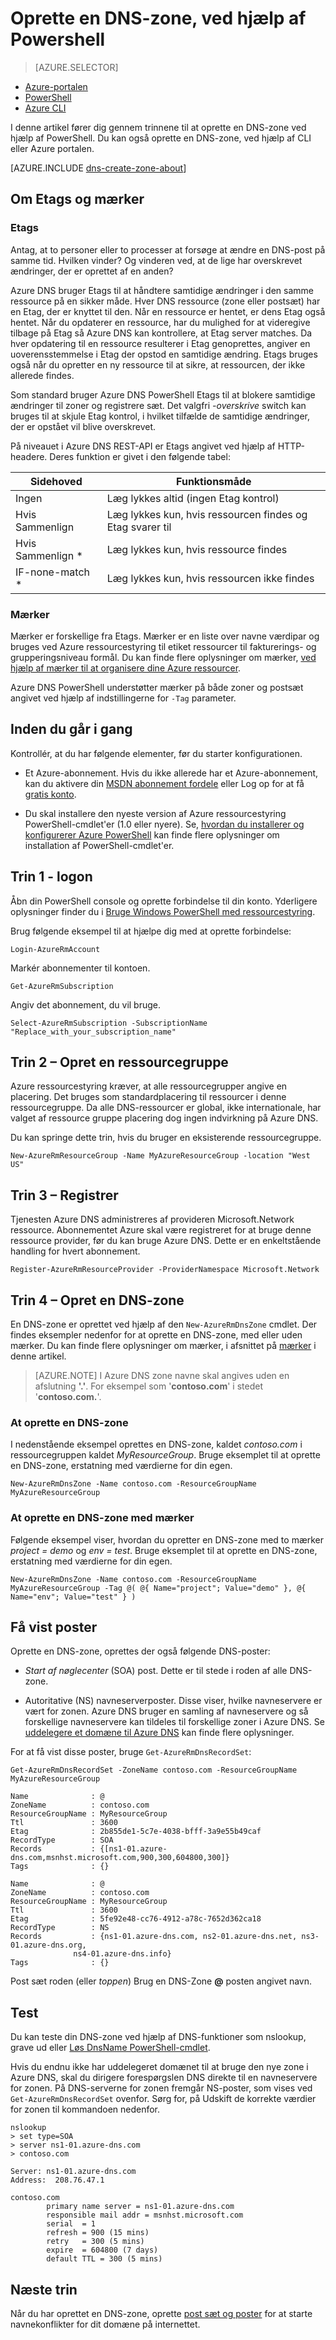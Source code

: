 <properties
   pageTitle="Introduktion til Azure DNS | Microsoft Azure"
   description="Lær at oprette DNS-zoner til Azure DNS. Dette er et trin ved trin for at få din første DNS-zone, der er oprettet for at starte vært for din DNS-domæne, ved hjælp af PowerShell."
   services="dns"
   documentationCenter="na"
   authors="sdwheeler"
   manager="carmonm"
   editor=""/>

<tags
   ms.service="dns"
   ms.devlang="na"
   ms.topic="article"
   ms.tgt_pltfrm="na"
   ms.workload="infrastructure-services"
   ms.date="08/16/2016"
   ms.author="sewhee"/>

# <a name="create-a-dns-zone-using-powershell"></a>Oprette en DNS-zone, ved hjælp af Powershell

> [AZURE.SELECTOR]
- [Azure-portalen](dns-getstarted-create-dnszone-portal.md)
- [PowerShell](dns-getstarted-create-dnszone.md)
- [Azure CLI](dns-getstarted-create-dnszone-cli.md)

I denne artikel fører dig gennem trinnene til at oprette en DNS-zone ved hjælp af PowerShell. Du kan også oprette en DNS-zone, ved hjælp af CLI eller Azure portalen.

[AZURE.INCLUDE [dns-create-zone-about](../../includes/dns-create-zone-about-include.md)]

## <a name="tagetag"></a>Om Etags og mærker

### <a name="etags"></a>Etags

Antag, at to personer eller to processer at forsøge at ændre en DNS-post på samme tid. Hvilken vinder? Og vinderen ved, at de lige har overskrevet ændringer, der er oprettet af en anden?

Azure DNS bruger Etags til at håndtere samtidige ændringer i den samme ressource på en sikker måde. Hver DNS ressource (zone eller postsæt) har en Etag, der er knyttet til den. Når en ressource er hentet, er dens Etag også hentet. Når du opdaterer en ressource, har du mulighed for at videregive tilbage på Etag så Azure DNS kan kontrollere, at Etag server matches. Da hver opdatering til en ressource resulterer i Etag genoprettes, angiver en uoverensstemmelse i Etag der opstod en samtidige ændring. Etags bruges også når du opretter en ny ressource til at sikre, at ressourcen, der ikke allerede findes.

Som standard bruger Azure DNS PowerShell Etags til at blokere samtidige ændringer til zoner og registrere sæt. Det valgfri *-overskrive* switch kan bruges til at skjule Etag kontrol, i hvilket tilfælde de samtidige ændringer, der er opstået vil blive overskrevet.

På niveauet i Azure DNS REST-API er Etags angivet ved hjælp af HTTP-headere.  Deres funktion er givet i den følgende tabel:

|Sidehoved|Funktionsmåde|
|------|--------|
|Ingen|Læg lykkes altid (ingen Etag kontrol)|
|Hvis Sammenlign<etag>|Læg lykkes kun, hvis ressourcen findes og Etag svarer til|
|Hvis Sammenlign *     | Læg lykkes kun, hvis ressource findes|
|IF-none-match * |  Læg lykkes kun, hvis ressourcen ikke findes|

### <a name="tags"></a>Mærker

Mærker er forskellige fra Etags. Mærker er en liste over navne værdipar og bruges ved Azure ressourcestyring til etiket ressourcer til fakturerings- og grupperingsniveau formål. Du kan finde flere oplysninger om mærker, [ved hjælp af mærker til at organisere dine Azure ressourcer](../resource-group-using-tags.md).

Azure DNS PowerShell understøtter mærker på både zoner og postsæt angivet ved hjælp af indstillingerne for `-Tag` parameter.


## <a name="before-you-begin"></a>Inden du går i gang

Kontrollér, at du har følgende elementer, før du starter konfigurationen.

- Et Azure-abonnement. Hvis du ikke allerede har et Azure-abonnement, kan du aktivere din [MSDN abonnement fordele](https://azure.microsoft.com/pricing/member-offers/msdn-benefits-details/) eller Log op for at få [gratis konto](https://azure.microsoft.com/pricing/free-trial/).

- Du skal installere den nyeste version af Azure ressourcestyring PowerShell-cmdlet'er (1.0 eller nyere). Se, [hvordan du installerer og konfigurerer Azure PowerShell](../powershell-install-configure.md) kan finde flere oplysninger om installation af PowerShell-cmdlet'er.

## <a name="step-1---sign-in"></a>Trin 1 - logon

Åbn din PowerShell console og oprette forbindelse til din konto. Yderligere oplysninger finder du i [Bruge Windows PowerShell med ressourcestyring](../powershell-azure-resource-manager.md).

Brug følgende eksempel til at hjælpe dig med at oprette forbindelse:

    Login-AzureRmAccount

Markér abonnementer til kontoen.

    Get-AzureRmSubscription

Angiv det abonnement, du vil bruge.

    Select-AzureRmSubscription -SubscriptionName "Replace_with_your_subscription_name"

## <a name="step-2---create-a-resource-group"></a>Trin 2 – Opret en ressourcegruppe

Azure ressourcestyring kræver, at alle ressourcegrupper angive en placering. Det bruges som standardplacering til ressourcer i denne ressourcegruppe. Da alle DNS-ressourcer er global, ikke internationale, har valget af ressource gruppe placering dog ingen indvirkning på Azure DNS.

Du kan springe dette trin, hvis du bruger en eksisterende ressourcegruppe.

    New-AzureRmResourceGroup -Name MyAzureResourceGroup -location "West US"


## <a name="step-3---register"></a>Trin 3 – Registrer

Tjenesten Azure DNS administreres af provideren Microsoft.Network ressource. Abonnementet Azure skal være registreret for at bruge denne ressource provider, før du kan bruge Azure DNS. Dette er en enkeltstående handling for hvert abonnement.

    Register-AzureRmResourceProvider -ProviderNamespace Microsoft.Network


## <a name="step-4----create-a-dns-zone"></a>Trin 4 – Opret en DNS-zone

En DNS-zone er oprettet ved hjælp af den `New-AzureRmDnsZone` cmdlet. Der findes eksempler nedenfor for at oprette en DNS-zone, med eller uden mærker. Du kan finde flere oplysninger om mærker, i afsnittet på [mærker](#tags) i denne artikel.

>[AZURE.NOTE] I Azure DNS zone navne skal angives uden en afslutning **'.'**. For eksempel som '**contoso.com**' i stedet '**contoso.com.**'.

### <a name="to-create-a-dns-zone"></a>At oprette en DNS-zone

I nedenstående eksempel oprettes en DNS-zone, kaldet *contoso.com* i ressourcegruppen kaldet *MyResourceGroup*. Bruge eksemplet til at oprette en DNS-zone, erstatning med værdierne for din egen.

    New-AzureRmDnsZone -Name contoso.com -ResourceGroupName MyAzureResourceGroup

### <a name="to-create-a-dns-zone-with-tags"></a>At oprette en DNS-zone med mærker

Følgende eksempel viser, hvordan du opretter en DNS-zone med to mærker *project = demo* og *env = test*. Bruge eksemplet til at oprette en DNS-zone, erstatning med værdierne for din egen.

    New-AzureRmDnsZone -Name contoso.com -ResourceGroupName MyAzureResourceGroup -Tag @( @{ Name="project"; Value="demo" }, @{ Name="env"; Value="test" } )

## <a name="view-records"></a>Få vist poster

Oprette en DNS-zone, oprettes der også følgende DNS-poster:

- *Start af nøglecenter* (SOA) post. Dette er til stede i roden af alle DNS-zone.

- Autoritative (NS) navneserverposter. Disse viser, hvilke navneservere er vært for zonen. Azure DNS bruger en samling af navneservere og så forskellige navneservere kan tildeles til forskellige zoner i Azure DNS. Se [uddelegere et domæne til Azure DNS](dns-domain-delegation.md) kan finde flere oplysninger.

For at få vist disse poster, bruge `Get-AzureRmDnsRecordSet`:

    Get-AzureRmDnsRecordSet -ZoneName contoso.com -ResourceGroupName MyAzureResourceGroup

    Name              : @
    ZoneName          : contoso.com
    ResourceGroupName : MyResourceGroup
    Ttl               : 3600
    Etag              : 2b855de1-5c7e-4038-bfff-3a9e55b49caf
    RecordType        : SOA
    Records           : {[ns1-01.azure-dns.com,msnhst.microsoft.com,900,300,604800,300]}
    Tags              : {}

    Name              : @
    ZoneName          : contoso.com
    ResourceGroupName : MyResourceGroup
    Ttl               : 3600
    Etag              : 5fe92e48-cc76-4912-a78c-7652d362ca18
    RecordType        : NS
    Records           : {ns1-01.azure-dns.com, ns2-01.azure-dns.net, ns3-01.azure-dns.org,
                  ns4-01.azure-dns.info}
    Tags              : {}


Post sæt roden (eller *toppen*) Brug en DNS-Zone **@** posten angivet navn.


## <a name="test"></a>Test

Du kan teste din DNS-zone ved hjælp af DNS-funktioner som nslookup, grave ud eller [Løs DnsName PowerShell-cmdlet](https://technet.microsoft.com/library/jj590781.aspx).

Hvis du endnu ikke har uddelegeret domænet til at bruge den nye zone i Azure DNS, skal du dirigere forespørgslen DNS direkte til en navneservere for zonen. På DNS-serverne for zonen fremgår NS-poster, som vises ved `Get-AzureRmDnsRecordSet` ovenfor. Sørg for, på Udskift de korrekte værdier for zonen til kommandoen nedenfor.

    nslookup
    > set type=SOA
    > server ns1-01.azure-dns.com
    > contoso.com

    Server: ns1-01.azure-dns.com
    Address:  208.76.47.1

    contoso.com
            primary name server = ns1-01.azure-dns.com
            responsible mail addr = msnhst.microsoft.com
            serial  = 1
            refresh = 900 (15 mins)
            retry   = 300 (5 mins)
            expire  = 604800 (7 days)
            default TTL = 300 (5 mins)


## <a name="next-steps"></a>Næste trin

Når du har oprettet en DNS-zone, oprette [post sæt og poster](dns-getstarted-create-recordset.md) for at starte navnekonflikter for dit domæne på internettet.

